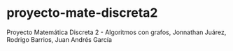 # proyecto-mate-discreta2
Proyecto Matemática Discreta 2 - Algoritmos con grafos, Jonnathan Juárez, Rodrigo Barrios, Juan Andrés García
